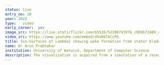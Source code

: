 ```yaml
---
status: live
entry_no: 18
year: 2022
type:   video
early_career:  yes 
image_src: https://live.staticflickr.com/65535/52396793976_c9b9b72409_c_d.jpg
video_src: https://www.youtube.com/embed/d5oK6lKCcPQ 
title: Iso-Surfaces of Lambda2 showing wake formation from stator blades of a DLR research compressor
name: Dr Arun Prabhakar
institution: University of Warwick, Department of Computer Science
description: The visualization is acquired from a simulation of a research compressor, RIG250 from the German Aerospace Centre(DLR), using a mesh consisting of 654 Million elements. It depicts the unsteady vortex shedding behavior from a row of stator blades. Rolls-Royce's in house production CFD solver, Hydra, is used to solve the Unsteady Reynolds Averaged Navier-Stokes equations. The flow in the domain is highly turbulent and is predicted using the Spalart-Allmaras turbulence model with wall functions. The visualization shows iso-surfaces of wakes computed using a parameter called Lambda2. The resulting iso-surfaces are colored with the axial velocity of the flow. In situ visualization is carried out using Rolls-Royce's SS02 code, based on ParaView. This large scale simulation denotes a step towards virtual certification of gas turbine engines.
---
```

